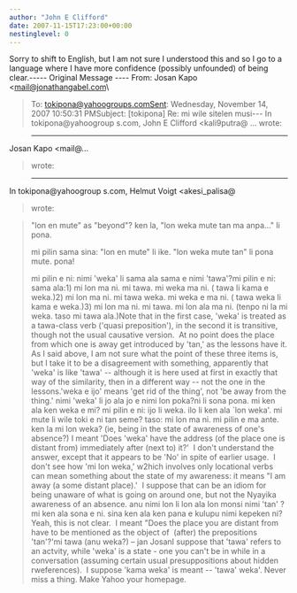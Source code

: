 ```yaml
---
author: "John E Clifford"
date: 2007-11-15T17:23:00+00:00
nestinglevel: 0
---
```

Sorry to shift to English, but I am not sure I understood this and so I go to a language where I have more confidence (possibly unfounded) of being clear.-----
 Original Message ----
From: Josan Kapo <[mail@jonathangabel.com](mailto://mail@jonathangabel.com)\
>To: [tokipona@yahoogroups.comSent](mailto://tokipona@yahoogroups.comSent): Wednesday, November 14, 2007 10:50:31 PMSubject: \[tokipona\] Re: mi wile sitelen musi---
 In tokipona@yahoogroup s.com, John E Clifford <kali9putra@ ...
> wrote:

>> 
> ---
 Josan Kapo <mail@...
> wrote:

> 
> 
> ---
 In tokipona@yahoogroup s.com, Helmut Voigt <akesi\_palisa@ 
> wrote:

> 
> 
>> 
> 
> "lon en mute" as "beyond"? ken la, "lon weka mute tan ma anpa..." li pona.
> 
> 
> 
> 
> 
> mi pilin sama sina: "lon en mute" li ike. "lon weka mute tan" li pona mute. pona!
> 
> 
> 
> 
> mi pilin e ni: nimi 'weka' li sama ala sama e nimi 'tawa'?mi pilin e ni: sama ala:1) mi lon ma ni. mi tawa. mi weka ma ni. ( tawa li kama e weka.)2) mi lon ma ni. mi tawa weka. mi weka e ma ni. ( tawa weka li kama e weka.)3) mi lon ma ni. mi tawa. mi lon ala ma ni. (tenpo ni la mi weka. taso mi tawa ala.)Note that in the first case, 'weka' is treated as a tawa-class verb ('quasi preposition'), in the second it is transitive, though not the usual causative version.  At no point does the place from which one is away get introduced by 'tan,' as the lessons have it. As I said above, I am not sure what the point of these three items is, but I take it to be a disagreement with something, apparently that 'weka' is like 'tawa' --
 although it is here used at first in exactly that way of the similarity, then in a different way --
 not the one in the lessons.'weka e ijo' means 'get rid of the thing', not 'be away from the thing.'
> nimi 'weka' li jo ala jo e nimi lon poka?ni li sona pona. mi ken ala ken weka e mi? mi pilin e ni: ijo li weka. ilo li ken ala \`lon weka'. mi mute li wile toki e ni tan seme? taso: mi lon ma ni. mi pilin e ma ante. ken la mi lon weka? (ie, being in the state of awareness of one's absence?) I meant 'Does 'weka' have the address (of the place one is distant from) immediately after (next to) it?'  I don't understand the answer, except that it appears to be 'No' in spite of earlier usage.  I don't see how 'mi lon weka,' w2hich involves only locational verbs can mean something about the state of my awareness: it means "I am away (a some distant place).'  I suppose that can be an idiom for being unaware of what is going on around one, but not the Nyayika awareness of an absence.
> anu nimi lon li lon ala lon monsi nimi 'tan' ?mi ken ala sona e ni. sina ken ala ken pana e kulupu nimi kepeken ni? Yeah, this is not clear.  I meant "Does the place you are distant from have to be mentioned as the object of  (after) the prepositions 'tan'?'mi tawa (anu weka?) – jan JosanI suppose that 'tawa' refers to an actvity, while 'weka' is a state - one you can't be in while in a conversation (assuming certain usual presuppositions about hidden rweferences).  I suppose 'kama weka' is meant --
 'tawa' weka'. Never miss a thing. Make Yahoo your homepage.
